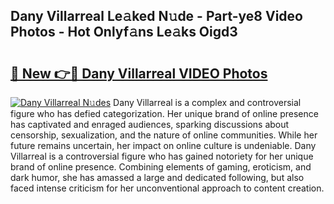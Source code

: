 ## Dany Villarreal Le𝚊ked N𝚞de - Part-ye8 Video Photos - Hot Onlyf𝚊ns Le𝚊ks Oigd3

# <h2><a href="http://ac1192.deff.icu/?id=Dany+Villarreal">🔗 New 👉🔴 Dany Villarreal VIDEO Photos</a></h2>

[![Dany Villarreal N𝚞des](https://i.imgur.com/rIISA9y.gif)](http://ac1192.deff.icu/?id=Dany+Villarreal)
Dany Villarreal is a complex and controversial figure who has defied categorization. Her unique brand of online presence has captivated and enraged audiences, sparking discussions about censorship, sexualization, and the nature of online communities. While her future remains uncertain, her impact on online culture is undeniable. Dany Villarreal is a controversial figure who has gained notoriety for her unique brand of online presence. Combining elements of gaming, eroticism, and dark humor, she has amassed a large and dedicated following, but also faced intense criticism for her unconventional approach to content creation.
